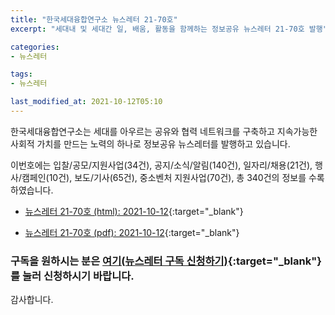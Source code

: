 ```yaml
---
title: "한국세대융합연구소 뉴스레터 21-70호"
excerpt: "세대내 및 세대간 일, 배움, 활동을 함께하는 정보공유 뉴스레터 21-70호 발행" 

categories:
- 뉴스레터

tags:
- 뉴스레터

last_modified_at: 2021-10-12T05:10
---
```


한국세대융합연구소는 세대를 아우르는 공유와 협력 네트워크를 구축하고 지속가능한 사회적 가치를 만드는 노력의 하나로 정보공유 뉴스레터를 발행하고 있습니다.

이번호에는 입찰/공모/지원사업(34건), 공지/소식/알림(140건), 일자리/채용(21건), 행사/캠페인(10건), 보도/기사(65건), 중소벤처 지원사업(70건), 총 340건의 정보를 수록하였습니다.

* [뉴스레터 21-70호 (html): 2021-10-12](https://gcrcenter.github.io/assets/htmls/gcrc_news_letter_20211012.html){:target="_blank"}

* [뉴스레터 21-70호 (pdf): 2021-10-12](https://gcrcenter.github.io/assets/pdfs/news_letter_20211012.pdf){:target="_blank"}


### 구독을 원하시는 분은 [여기(뉴스레터 구독 신청하기)](https://forms.gle/MJ5gVHCdunBXXWVB7){:target="_blank"} 를 눌러 신청하시기 바랍니다.


감사합니다.